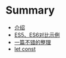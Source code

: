# Summary

* [介绍](README.md)
* [ES5、ES6对比示例](dui-bi-shi-li.md)
* [一篇不错的整理](bu-cuo.md)
* [let const](let-const.md)

